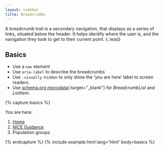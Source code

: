 ```yaml
---
layout: sidebar
title: Breadcrumbs
---
```


A breadcrumb trail is a secondary navigation, that displays as a series of links, situated below the header. It helps identify where the user is, and the navigation they took to get to their current point.
{:.lead}

## Basics

- Use a `nav` element
- Use `aria-label` to describe the breadcrumbs
- Use `.visually-hidden` to only show the 'you are here' label to screen readers.
- Use [schema.org microdata](http://schema.org/BreadcrumbList){:target="_blank"} for *BreadcrumbList* and *ListItem*.

{% capture basics %}
<nav aria-label="Breadcrumbs" role="navigation">
    <p class="visually-hidden" id="breadcrumb-label">
        You are here:
    </p>
    <ol class="breadcrumbs" aria-labelledby="breadcrumb-label" itemscope itemtype="http://schema.org/BreadcrumbList">
        <li class="breadcrumbs__crumb" itemprop="itemListElement" itemscope itemtype="http://schema.org/ListItem">
            <a href="https://www.nice.org.uk/" itemprop="name">
                Home
            </a>
            <meta itemprop="position" content="1">
        </li>
        <li class="breadcrumbs__crumb" itemprop="itemListElement" itemscope itemtype="http://schema.org/ListItem">
            <a href="https://www.nice.org.uk/guidance" itemprop="name">
                NICE Guidance
            </a>
            <meta itemprop="position" content="2">
        </li>
        <li class="breadcrumbs__crumb" itemprop="itemListElement" itemscope itemtype="http://schema.org/ListItem">
            <span itemprop="name">
                Population groups
            </span>
            <meta itemprop="position" content="3">
        </li>
    </ol>
</nav>
{% endcapture %}
{% include example.html lang='html' body=basics %}
